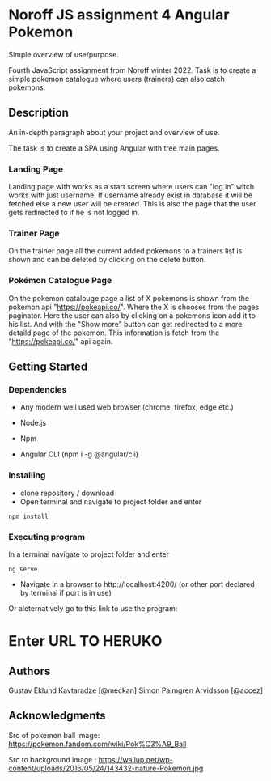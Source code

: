 # Noroff JS assignment 4 Angular Pokemon 

Simple overview of use/purpose.

Fourth JavaScript assignment from Noroff winter 2022. Task is to create a simple pokemon catalogue where users (trainers) can also catch pokemons. 

## Description

An in-depth paragraph about your project and overview of use.

The task is to create a SPA using Angular with tree main pages.

### Landing Page
Landing page with works as a start screen where users can "log in" witch works with just username. If username already exist in database it will be fetched else a new user will be created. This is also the page that the user gets redirected to if he is not logged in.

### Trainer Page
On the trainer page all the current added pokemons to a trainers list is shown and can be deleted by clicking on the delete button.

### Pokémon Catalogue Page 
On the pokemon catalouge page a list of X pokemons is shown from the pokemon api "https://pokeapi.co/". Where the X is chooses from the pages paginator. Here the user can also by clicking on a pokemons icon add it to his list. And with the "Show more" button can get redirected to a more detaild page of the pokemon. This information is fetch from the "https://pokeapi.co/" api again. 

## Getting Started

### Dependencies

* Any modern well used web browser (chrome, firefox, edge etc.)
* Node.js
* Npm

* Angular CLI (npm i -g @angular/cli)

### Installing

* clone repository / download
* Open terminal and navigate to project folder and enter 
```
npm install
```


### Executing program

In a terminal navigate to project folder and enter

```
ng serve
```
* Navigate in a browser to http://localhost:4200/ (or other port declared by terminal if port is in use)


Or aleternatively go to this link to use the program: 
# Enter URL TO HERUKO  


## Authors

Gustav Eklund Kavtaradze [@meckan]
Simon Palmgren Arvidsson [@accez] 


## Acknowledgments

Src of pokemon ball image: https://pokemon.fandom.com/wiki/Pok%C3%A9_Ball

Src to background image : https://wallup.net/wp-content/uploads/2016/05/24/143432-nature-Pokemon.jpg